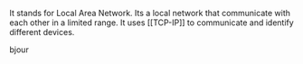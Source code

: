 It stands for Local Area Network.
Its a local network that communicate with each other in a limited range.
It uses [[TCP-IP]] to communicate and identify different devices.

bjour